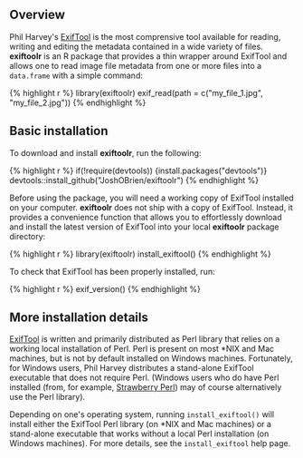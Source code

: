 

## Overview

Phil Harvey's [ExifTool][exiftool-home] is the most comprensive tool
available for reading, writing and editing the metadata contained in a
wide variety of files.  **exiftoolr** is an R package that provides a
thin wrapper around ExifTool and allows one to read image file
metadata from one or more files into a `data.frame` with a simple
command:


{% highlight r %}
library(exiftoolr)
exif_read(path = c("my_file_1.jpg", "my_file_2.jpg"))
{% endhighlight %}

## Basic installation

To download and install **exiftoolr**, run the following:


{% highlight r %}
if(!require(devtools)) {install.packages("devtools")}
devtools::install_github("JoshOBrien/exiftoolr")
{% endhighlight %}

Before using the package, you will need a working copy of ExifTool
installed on your computer. **exiftoolr** does not ship with a copy of
ExifTool. Instead, it provides a convenience function that allows you
to effortlessly download and install the latest version of ExifTool
into your local **exiftoolr** package directory:


{% highlight r %}
library(exiftoolr)
install_exiftool()
{% endhighlight %}

To check that ExifTool has been properly installed, run:


{% highlight r %}
exif_version()
{% endhighlight %}
	   

## More installation details

[ExifTool][exiftool-home] is written and primarily distributed as Perl
library that relies on a working local installation of Perl. Perl is
present on most *NIX and Mac machines, but is not by default installed
on Windows machines. Fortunately, for Windows users, Phil Harvey
distributes a stand-alone ExifTool executable that does not require
Perl. (Windows users who do have Perl installed (from, for example,
[Strawberry Perl][Strawberry]) may of course alternatively use the
Perl library).

Depending on one's operating system, running `install_exiftool()` will
install either the ExifTool Perl library (on *NIX and Mac machines) or
a stand-alone executable that works without a local Perl installation
(on Windows machines). For more details, see the `install_exiftool`
help page.



[exiftool-home]: http://www.sno.phy.queensu.ca/%7Ephil/exiftool/
[Strawberry]: http://www.strawberryperl.com/
